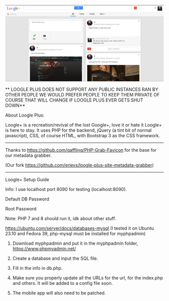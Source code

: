 
![alt text](https://github.com/erievs/loogle-plus-2013-revamp/blob/main/loogle%20ss.png?raw=true)

** LOOGLE PLUS DOES NOT SUPPORT ANY PUBLIC INSTANCES RAN BY OTHER PEOPLE WE 
WOULD PREFER PEOPLE TO KEEP THEM PRIVATE OF COURSE THAT WILL CHANGE IF LOOGLE
PLUS EVER GETS SHUT DOWN**

About Loogle Plus:

Loogle+ is a recreation/revival of the lost Google+, love it or hate it Loogle+ is here to stay.
It uses PHP for the backend, jQuery (a tint bit of normal javascript), CSS, of course HTML,
with Bootstrap 3 as the CSS framework.

<hr>

Thanks to https://github.com/gaffling/PHP-Grab-Favicon for the base for our metadata grabber.

(Our fork https://github.com/erievs/loogle-plus-site-metadata-grabber)

<hr>

Loogle+ Setup Guide

Info: I use localhost port 8090 for testing (localhost:8090).

Default DB Password

Root
Password

Note: PHP 7 and 8 should run it, idk about other stuff.

https://ubuntu.com/server/docs/databases-mysql (I tested it on Ubuntu 23.10 and Fedora 39, php-mysql must be installed for myphpadmin)

1. Download myphpadmin and put it in the myphpadmin folder, https://www.phpmyadmin.net/

2. Create a database and input the SQL file.

3. Fill in the info in db.php.

4. Make sure you properly update all the URLs for the url, for the index.php and others. It will be added to a config file soon.

5. The mobile app will also need to be patched.
